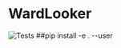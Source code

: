 # WardLooker
![Tests](https://https://github.com/Machhinate/WardLooker/actions/workflows/tests.yml/badge.svg)
##pip install -e . --user
